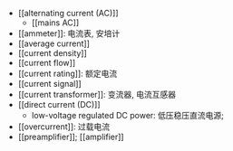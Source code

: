 - [[alternating current (AC)]]
    - [[mains AC]]
- [[ammeter]]: 电流表, 安培计
- [[average current]]
- [[current density]]
- [[current flow]]
- [[current rating]]: 额定电流
- [[current signal]]
- [[current transformer]]: 变流器, 电流互感器
- [[direct current (DC)]]
    - low-voltage regulated DC power: 低压稳压直流电源; 
- [[overcurrent]]: 过载电流
- [[preamplifier]]; [[amplifier]]

